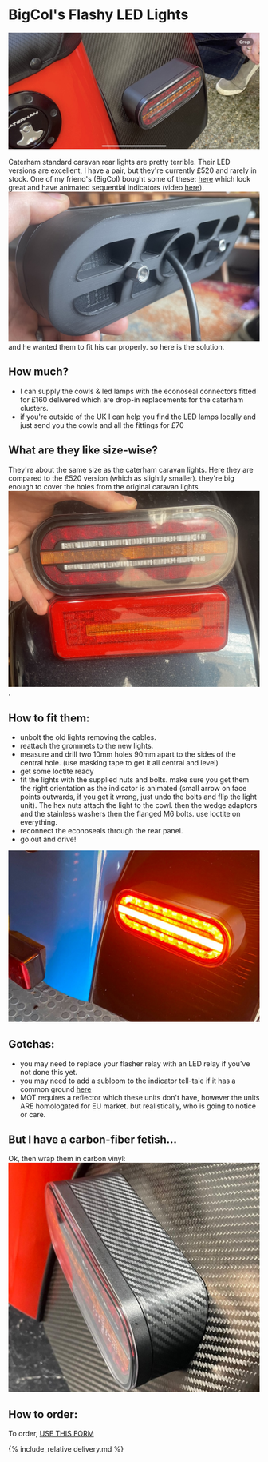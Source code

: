 # BigCol's Flashy LED Lights
![big-col](img/big-col.jpeg)

Caterham standard caravan rear lights are pretty terrible. Their LED versions are excellent, I have a pair, but they're currently £520 and rarely in stock. One of my friend's (BigCol) bought some of these: [here](https://fristom.com/en/offer/rear-lamps/ft-320-led/) which look great and have animated sequential indicators (video [here](https://www.youtube.com/watch?v=D6HZJRQdKpQ)). 
![back-cowl](img/back-cowl.jpg) and he wanted them to fit his car properly. so here is the solution.

## How much?
* I can supply the cowls & led lamps with the econoseal connectors fitted for £160 delivered which are drop-in replacements for the caterham clusters. 
* if you're outside of the UK I can help you find the LED lamps locally and just send you the cowls and all the fittings for £70

## What are they like size-wise?
They're about the same size as the caterham caravan lights. Here they are compared to the £520 version (which as slightly smaller). they're big enough to cover the holes from the original caravan lights
![rear-cluster](img/rear-cluster.jpg).

## How to fit them:
* unbolt the old lights removing the cables.
* reattach the grommets to the new lights.
* measure and drill two 10mm holes 90mm apart to the sides of the central hole. (use masking tape to get it all central and level)
* get some loctite ready
* fit the lights with the supplied nuts and bolts. make sure you get them the right orientation as the indicator is animated (small arrow on face points outwards, if you get it wrong, just undo the bolts and flip the light unit). The hex nuts attach the light to the cowl. then the wedge adaptors and the stainless washers then the flanged M6 bolts. use loctite on everything.
* reconnect the econoseals through the rear panel.
* go out and drive!

![customer-led](img/customer-led.jpeg)


## Gotchas:
* you may need to replace your flasher relay with an LED relay if you've not done this yet.
* you may need to add a subloom to the indicator tell-tale if it has a common ground [here](https://www.classiccarleds.co.uk/products/diode-harness-kit-for-led-indicator-turn-signal-warning-light-fix-kit?_pos=1&_sid=4bf7c148f&_ss=r_)
* MOT requires a reflector which these units don't have, however the units ARE homologated for EU market. but realistically, who is going to notice or care.

## But I have a carbon-fiber fetish...
Ok, then wrap them in carbon vinyl:
![col-carbon.png](col-carbon.png)

## How to order:
To order,  [USE THIS FORM](https://forms.gle/DpTGsNrgPXGaVSZi8)

{% include_relative delivery.md %}
